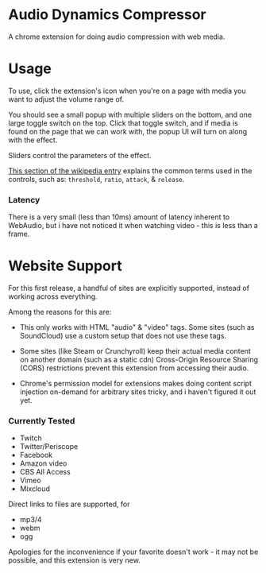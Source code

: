# Audio Dynamics Compressor
A chrome extension for doing audio compression with web media.

# Usage
To use, click the extension's icon when you're on a page with media you want to adjust the volume range of.

You should see a small popup with multiple sliders on the bottom, and one large toggle switch on the top.
Click that toggle switch, and if media is found on the page that we can work with, the popup UI will turn on along with the effect.

Sliders control the parameters of the effect.

[This section of the wikipedia entry](https://en.wikipedia.org/wiki/Dynamic_range_compression#Controls_and_features) explains the common terms used in the controls, such as: `threshold`, `ratio`, `attack`, & `release`.

### Latency

There is a very small (less than 10ms) amount of latency inherent to WebAudio, but i have not noticed it when watching video - this is less than a frame.

# Website Support

For this first release, a handful of sites are explicitly supported, instead of working across everything. 

Among the reasons for this are:
* This only works with HTML "audio" & "video" tags. Some sites (such as SoundCloud) use a custom setup that does not use these tags.

* Some sites (like Steam or Crunchyroll) keep their actual media content on another domain (such as a static cdn) Cross-Origin Resource Sharing (CORS) restrictions prevent this extension from accessing their audio.

* Chrome's permission model for extensions makes doing content script injection on-demand for arbitrary sites tricky, and i haven't figured it out yet.

### Currently Tested
* Twitch
* Twitter/Periscope
* Facebook
* Amazon video
* CBS All Access
* Vimeo
* Mixcloud

Direct links to files are supported, for
* mp3/4
* webm
* ogg

Apologies for the inconvenience if your favorite doesn't work - it may not be possible, and this extension is very new.
